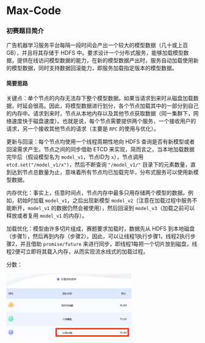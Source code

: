 # Max-Code

### 初赛题目简介
广告机器学习服务平台每隔一段时间会产出一个较大的模型数据（几十或上百 GB），并且将其存储于 HDFS 中。要求设计一个分布式服务，能够加载模型数据，提供在线访问模型数据的能力，在新的模型数据产出时，服务自动加载使用新的模型数据，同时支持数据回滚能力，即服务加载指定版本的模型数据。

#### 简要思路
关键点：单个节点的内存无法存下整个模型数据。如果当请求到来时从磁盘加载数据，时延会很高。因此，将模型数据进行划分，各个节点加载其中的一部分到自己的内存中。请求到来时，节点从本地内存以及其他节点获取数据（同一集群下，网络速度快于磁盘速度）。也就是说，每个节点需要提供两个服务，一个接收用户的请求，另一个接收其他节点的请求（主要是 `RPC` 的使用与优化）。

更新与回滚：每个节点均使用一个线程周期性地向 HDFS 查询是否有新模型或者回滚需求产生。节点之间的同步借助 ETCD 来实现，简而言之，当本地加载数据完毕后（假设模型名为 `model_v1`，节点ID为 `x`），节点调用 `etcd.set("/model_v1/x")`，然后不断查询 `"/model_v1/"` 目录下的元素数量，直到达到节点总数量为止，意味着所有节点均已加载完毕，分布式服务可以使用新模型数据。

内存优化：事实上，任意时间点，节点内存中最多只用存储两个模型的数据。例如，初始时加载 `model_v1`，之后出现新模型 `model_v2`（注意在加载过程中服务不能断开，`model_v1` 的数据仍然会被使用），然后回滚到 `model_v3`（加载之前可以释放或者复用 `model_v1` 的内存）。

加载优化：模型由许多切片组成，赛题要求加载时，数据先从 HDFS 到本地磁盘（步骤1），然后再到内存（步骤2）。因此，可以让线程1执行步骤1，线程2执行步骤2，并且借助 `promise/future` 来进行同步，即线程1每把一个切片放到磁盘，线程2便可立即将其载入内存，从而实现流水线式的加载过程。

分数：

<img src="images/1.jpg" height="65%" width="65%">